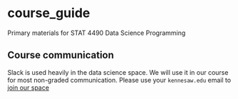 # course_guide

Primary materials for STAT 4490 Data Science Programming

## Course communication

Slack is used heavily in the data science space.  We will use it in our course for most non-graded communication.  Please use your `kennesaw.edu` email to [join our space](https://join.slack.com/t/kssds/signup)
